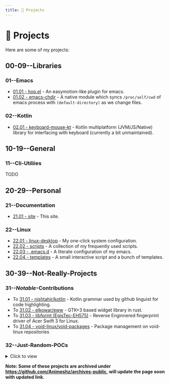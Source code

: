 ```yaml
---
title: 🚀 Projects
---
```


# :rocket: Projects

Here are some of my projects:

## 00-09--Libraries

### 01--Emacs

* [01.01 - hop.el](https://github.com/Animeshz/hop.el) - An easymotion-like plugin for emacs.
* [01.02 - emacs-chdir](https://github.com/Animeshz/emacs-chdir) - A native module which syncs `/proc/self/cwd` of emacs process with `(default-directory)` as we change files.

### 02--Kotlin

* [02.01 - keyboard-mouse-kt](https://github.com/Animeshz/keyboard-mouse-kt) - Kotlin multiplatform (JVM/JS/Native) library for interfacing with keyboard (currently a bit unmaintained).


## 10-19--General

### 11--Cli-Utiliies

TODO

<!--
* [11.01 - appimage-desktop](https://github.com/Animeshz/appimage-desktop) - A daemon which automatically creates desktop entries for AppImages.
-->


## 20-29--Personal

### 21--Documentation

* [21.01 - site](https://github.com/Animeshz/site) - This site.

### 22--Linux

* [22.01 - linux-desktop](https://github.com/Animeshz/linux-desktop) - My one-click system configuration.
* [22.02 - scripts](https://github.com/Animeshz/scripts) - A collection of my frequently used scripts.
* [22.03 - .emacs.d](https://github.com/Animeshz/.emacs.d) - A literate configuration of my emacs.
* [22.04 - templates](https://github.com/Animeshz/templates) - A small interactive script and a bunch of templates.


## 30-39--Not-Really-Projects

### 31--_Notable_-Contributions

* To [31.01 - nishtahir/kotlin](https://github.com/nishtahir/language-kotlin/pulls?q=is%3Apr+author%3AAnimeshz) - Kotlin grammar used by github linguist for code highlighting.
* To [31.02 - elkowar/eww](https://github.com/elkowar/eww/pulls?q=is%3Apr++author%3AAnimeshz) - GTK+3 based widget library in rust.
* To [31.03 - libfprint (EgisTec-EH575)](https://github.com/Animeshz/EgisTec-EH575) - Reverse Enginnered fingerprint driver of Acer Swift 3 for Linux.
* To [31.04 - void-linux/void-packages](https://github.com/void-linux/void-packages/pulls?q=is%3Apr+author%3AAnimeshz+-label%3AStale) - Package management on void-linux repositories

### 32--Just-Random-POCs

<details>
<summary style="cursor: pointer;">Click to view</summary>

* [32.01 - promise](https://github.com/Animeshz/promise) - JS promise implementation in Kotlin/JVM.
* [32.02 - battery-info](https://github.com/Animeshz/battery-info) - Get battery info in Kotlin/JVM using JNA.
* [32.03 - fsutil](https://github.com/Animeshz/fsutil) - Some actually useful scripts converted to well-formatted C for fast execution.
* [32.04 - KMyMail](https://github.com/Animeshz/KMyMail) - Kotlin wrapper for 10minutemail.com with async kotlinx.coroutines support.

</details>

**Note: Some of these projects are archived under https://github.com/Animeshz/archives-public, will update the page soon with updated link.**
